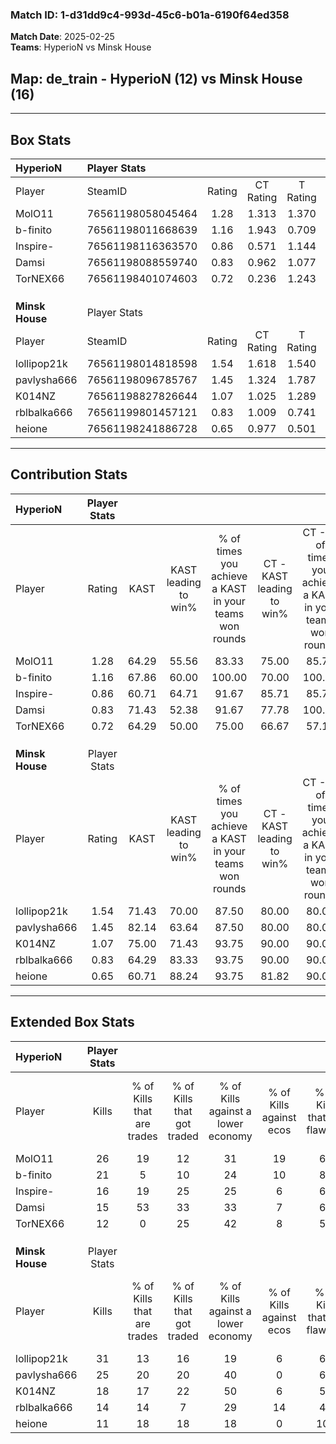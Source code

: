 ### Match ID: 1-d31dd9c4-993d-45c6-b01a-6190f64ed358  
**Match Date**: 2025-02-25  
**Teams**: HyperioN vs Minsk House  

## **Map**: de_train - HyperioN (12) vs Minsk House (16)  
---  

## Box Stats  

| **HyperioN**    | Player Stats      |        |           |          |       |       |       |         |        |      |     |
| :- | :- | :-: | :-: | :-: | :-: | :-: | :-: | :-: | :-: | :-: | :-: |
| Player          | SteamID           | Rating | CT Rating | T Rating | KAST  |  ADR  | Kills | Assists | Deaths | K/D  | HS% |
| MolO11          | 76561198058045464 |  1.28  |   1.313   |  1.370   | 64.29 | 96.8  |  26   |    5    |   20   | 1.30 | 50  |
| b-finito        | 76561198011668639 |  1.16  |   1.943   |  0.709   | 67.86 | 90.9  |  21   |    7    |   19   | 1.11 | 57  |
| Inspire-        | 76561198116363570 |  0.86  |   0.571   |  1.144   | 60.71 | 79.7  |  16   |   11    |   23   | 0.70 | 68  |
| Damsi           | 76561198088559740 |  0.83  |   0.962   |  1.077   | 71.43 | 50.4  |  15   |    1    |   20   | 0.75 | 20  |
| TorNEX66        | 76561198401074603 |  0.72  |   0.236   |  1.243   | 64.29 | 50.1  |  12   |    5    |   19   | 0.63 | 58  |
|                 |                   |        |           |          |       |       |       |         |        |      |     |
|                 |                   |        |           |          |       |       |       |         |        |      |     |
|                 |                   |        |           |          |       |       |       |         |        |      |     |
| **Minsk House** | Player Stats      |        |           |          |       |       |       |         |        |      |     |
| Player          | SteamID           | Rating | CT Rating | T Rating | KAST  |  ADR  | Kills | Assists | Deaths | K/D  | HS% |
| lollipop21k     | 76561198014818598 |  1.54  |   1.618   |  1.540   | 71.43 | 109.1 |  31   |    3    |   19   | 1.63 | 61  |
| pavlysha666     | 76561198096785767 |  1.45  |   1.324   |  1.787   | 82.14 | 103.4 |  25   |   13    |   19   | 1.32 | 56  |
| K014NZ          | 76561198827826644 |  1.07  |   1.025   |  1.289   | 75.00 | 74.8  |  18   |   13    |   20   | 0.90 | 38  |
| rblbalka666     | 76561199801457121 |  0.83  |   1.009   |  0.741   | 64.29 | 51.6  |  14   |    6    |   17   | 0.82 | 21  |
| heione          | 76561198241886728 |  0.65  |   0.977   |  0.501   | 60.71 | 35.9  |  11   |    4    |   17   | 0.65 | 27  |
---  

## Contribution Stats  

| **HyperioN**    | Player Stats |       |                      |                                                        |                           |                                                             |                          |                                                            |
| :- | :-: | :-: | :-: | :-: | :-: | :-: | :-: | :-: |
| Player          |    Rating    | KAST  | KAST leading to win% | % of times you achieve a KAST in your teams won rounds | CT - KAST leading to win% | CT - % of times you achieve a KAST in your teams won rounds | T - KAST leading to win% | T - % of times you achieve a KAST in your teams won rounds |
| MolO11          |     1.28     | 64.29 |        55.56         |                         83.33                          |           75.00           |                            85.71                            |          40.00           |                           80.00                            |
| b-finito        |     1.16     | 67.86 |        60.00         |                         100.00                         |           70.00           |                           100.00                            |          50.00           |                           100.00                           |
| Inspire-        |     0.86     | 60.71 |        64.71         |                         91.67                          |           85.71           |                            85.71                            |          50.00           |                           100.00                           |
| Damsi           |     0.83     | 71.43 |        52.38         |                         91.67                          |           77.78           |                           100.00                            |          33.33           |                           80.00                            |
| TorNEX66        |     0.72     | 64.29 |        50.00         |                         75.00                          |           66.67           |                            57.14                            |          41.67           |                           100.00                           |
|                 |              |       |                      |                                                        |                           |                                                             |                          |                                                            |
|                 |              |       |                      |                                                        |                           |                                                             |                          |                                                            |
|                 |              |       |                      |                                                        |                           |                                                             |                          |                                                            |
| **Minsk House** | Player Stats |       |                      |                                                        |                           |                                                             |                          |                                                            |
| Player          |    Rating    | KAST  | KAST leading to win% | % of times you achieve a KAST in your teams won rounds | CT - KAST leading to win% | CT - % of times you achieve a KAST in your teams won rounds | T - KAST leading to win% | T - % of times you achieve a KAST in your teams won rounds |
| lollipop21k     |     1.54     | 71.43 |        70.00         |                         87.50                          |           80.00           |                            80.00                            |          60.00           |                           100.00                           |
| pavlysha666     |     1.45     | 82.14 |        63.64         |                         87.50                          |           80.00           |                            80.00                            |          50.00           |                           100.00                           |
| K014NZ          |     1.07     | 75.00 |        71.43         |                         93.75                          |           90.00           |                            90.00                            |          54.55           |                           100.00                           |
| rblbalka666     |     0.83     | 64.29 |        83.33         |                         93.75                          |           90.00           |                            90.00                            |          75.00           |                           100.00                           |
| heione          |     0.65     | 60.71 |        88.24         |                         93.75                          |           81.82           |                            90.00                            |          100.00          |                           100.00                           |
---  

## Extended Box Stats  

| **HyperioN**    | Player Stats |                            |                            |                                    |                         |                              |                                 |        |                             |                                     |                          |                               |                            |
| :- | :-: | :-: | :-: | :-: | :-: | :-: | :-: | :-: | :-: | :-: | :-: | :-: | :-: |
| Player          |    Kills     | % of Kills that are trades | % of Kills that got traded | % of Kills against a lower economy | % of Kills against ecos | % of Kills that are flawless | % of Kills that are close duels | Deaths | % of Deaths that get traded | % of Deaths against a lower economy | % of Deaths against ecos | % of Deaths that are flawless | % of Deaths that are close |
| MolO11          |      26      |             19             |             12             |                 31                 |           19            |              69              |                0                |   20   |             15              |                 20                  |            0             |              65               |             5              |
| b-finito        |      21      |             5              |             10             |                 24                 |           10            |              81              |               10                |   19   |             26              |                 21                  |            0             |              53               |             5              |
| Inspire-        |      16      |             19             |             25             |                 25                 |            6            |              63              |                6                |   23   |              4              |                 22                  |            0             |              43               |             17             |
| Damsi           |      15      |             53             |             33             |                 33                 |            7            |              67              |                7                |   20   |             25              |                 20                  |            5             |              75               |             0              |
| TorNEX66        |      12      |             0              |             25             |                 42                 |            8            |              50              |                0                |   19   |             16              |                 26                  |            0             |              63               |             5              |
|                 |              |                            |                            |                                    |                         |                              |                                 |        |                             |                                     |                          |                               |                            |
|                 |              |                            |                            |                                    |                         |                              |                                 |        |                             |                                     |                          |                               |                            |
|                 |              |                            |                            |                                    |                         |                              |                                 |        |                             |                                     |                          |                               |                            |
| **Minsk House** | Player Stats |                            |                            |                                    |                         |                              |                                 |        |                             |                                     |                          |                               |                            |
| Player          |    Kills     | % of Kills that are trades | % of Kills that got traded | % of Kills against a lower economy | % of Kills against ecos | % of Kills that are flawless | % of Kills that are close duels | Deaths | % of Deaths that get traded | % of Deaths against a lower economy | % of Deaths against ecos | % of Deaths that are flawless | % of Deaths that are close |
| lollipop21k     |      31      |             13             |             16             |                 19                 |            6            |              65              |                3                |   19   |             11              |                 32                  |            0             |              79               |             0              |
| pavlysha666     |      25      |             20             |             20             |                 40                 |            0            |              60              |                4                |   19   |             32              |                 16                  |            0             |              32               |             11             |
| K014NZ          |      18      |             17             |             22             |                 50                 |            6            |              50              |               17                |   20   |             20              |                 30                  |            0             |              65               |             0              |
| rblbalka666     |      14      |             14             |             7              |                 29                 |           14            |              43              |               14                |   17   |             18              |                 29                  |            0             |              76               |             6              |
| heione          |      11      |             18             |             18             |                 18                 |            0            |             100              |                0                |   17   |             12              |                 29                  |            0             |              88               |             6              |
